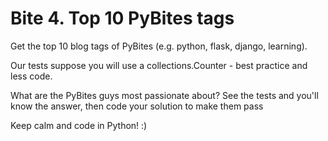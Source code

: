 # Bite 4. Top 10 PyBites tags

Get the top 10 blog tags of PyBites (e.g. python, flask, django, learning).

Our tests suppose you will use a collections.Counter - best practice and less code.

What are the PyBites guys most passionate about? See the tests and you'll know the answer, then code your solution to make them pass

Keep calm and code in Python! :)
